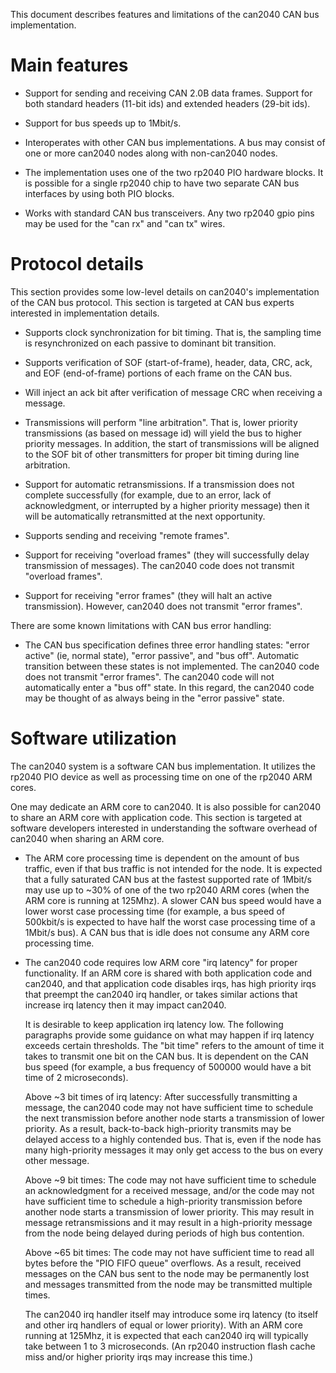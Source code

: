 This document describes features and limitations of the can2040 CAN
bus implementation.

# Main features

* Support for sending and receiving CAN 2.0B data frames.  Support for
  both standard headers (11-bit ids) and extended headers (29-bit
  ids).

* Support for bus speeds up to 1Mbit/s.

* Interoperates with other CAN bus implementations.  A bus may consist
  of one or more can2040 nodes along with non-can2040 nodes.

* The implementation uses one of the two rp2040 PIO hardware blocks.
  It is possible for a single rp2040 chip to have two separate CAN bus
  interfaces by using both PIO blocks.

* Works with standard CAN bus transceivers.  Any two rp2040 gpio pins
  may be used for the "can rx" and "can tx" wires.

# Protocol details

This section provides some low-level details on can2040's
implementation of the CAN bus protocol.  This section is targeted at
CAN bus experts interested in implementation details.

* Supports clock synchronization for bit timing.  That is, the
  sampling time is resynchronized on each passive to dominant bit
  transition.

* Supports verification of SOF (start-of-frame), header, data, CRC,
  ack, and EOF (end-of-frame) portions of each frame on the CAN bus.

* Will inject an ack bit after verification of message CRC when
  receiving a message.

* Transmissions will perform "line arbitration".  That is, lower
  priority transmissions (as based on message id) will yield the bus
  to higher priority messages.  In addition, the start of
  transmissions will be aligned to the SOF bit of other transmitters
  for proper bit timing during line arbitration.

* Support for automatic retransmissions.  If a transmission does not
  complete successfully (for example, due to an error, lack of
  acknowledgment, or interrupted by a higher priority message) then
  it will be automatically retransmitted at the next opportunity.

* Supports sending and receiving "remote frames".

* Support for receiving "overload frames" (they will successfully
  delay transmission of messages).  The can2040 code does not transmit
  "overload frames".

* Support for receiving "error frames" (they will halt an active
  transmission).  However, can2040 does not transmit "error frames".

There are some known limitations with CAN bus error handling:

* The CAN bus specification defines three error handling states:
  "error active" (ie, normal state), "error passive", and "bus off".
  Automatic transition between these states is not implemented.  The
  can2040 code does not transmit "error frames".  The can2040 code
  will not automatically enter a "bus off" state.  In this regard, the
  can2040 code may be thought of as always being in the "error
  passive" state.

# Software utilization

The can2040 system is a software CAN bus implementation.  It utilizes
the rp2040 PIO device as well as processing time on one of the rp2040
ARM cores.

One may dedicate an ARM core to can2040.  It is also possible for
can2040 to share an ARM core with application code.  This section is
targeted at software developers interested in understanding the
software overhead of can2040 when sharing an ARM core.

* The ARM core processing time is dependent on the amount of bus
  traffic, even if that bus traffic is not intended for the node. It
  is expected that a fully saturated CAN bus at the fastest supported
  rate of 1Mbit/s may use up to ~30% of one of the two rp2040 ARM
  cores (when the ARM core is running at 125Mhz).  A slower CAN bus
  speed would have a lower worst case processing time (for example, a
  bus speed of 500kbit/s is expected to have half the worst case
  processing time of a 1Mbit/s bus).  A CAN bus that is idle does not
  consume any ARM core processing time.

* The can2040 code requires low ARM core "irq latency" for proper
  functionality.  If an ARM core is shared with both application code
  and can2040, and that application code disables irqs, has high
  priority irqs that preempt the can2040 irq handler, or takes similar
  actions that increase irq latency then it may impact can2040.

  It is desirable to keep application irq latency low.  The following
  paragraphs provide some guidance on what may happen if irq latency
  exceeds certain thresholds.  The "bit time" refers to the amount of
  time it takes to transmit one bit on the CAN bus.  It is dependent
  on the CAN bus speed (for example, a bus frequency of 500000 would
  have a bit time of 2 microseconds).

  Above ~3 bit times of irq latency: After successfully transmitting a
  message, the can2040 code may not have sufficient time to schedule
  the next transmission before another node starts a transmission of
  lower priority.  As a result, back-to-back high-priority transmits
  may be delayed access to a highly contended bus.  That is, even if
  the node has many high-priority messages it may only get access to
  the bus on every other message.

  Above ~9 bit times: The code may not have sufficient time to
  schedule an acknowledgment for a received message, and/or the code
  may not have sufficient time to schedule a high-priority
  transmission before another node starts a transmission of lower
  priority.  This may result in message retransmissions and it may
  result in a high-priority message from the node being delayed during
  periods of high bus contention.

  Above ~65 bit times: The code may not have sufficient time to read
  all bytes before the "PIO FIFO queue" overflows.  As a result,
  received messages on the CAN bus sent to the node may be permanently
  lost and messages transmitted from the node may be transmitted
  multiple times.

  The can2040 irq handler itself may introduce some irq latency (to
  itself and other irq handlers of equal or lower priority).  With an
  ARM core running at 125Mhz, it is expected that each can2040 irq
  will typically take between 1 to 3 microseconds.  (An rp2040
  instruction flash cache miss and/or higher priority irqs may
  increase this time.)
